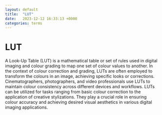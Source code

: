 ```yaml
---
layout: default
title:  "LUT"
date:   2023-12-12 16:33:13 +0000
categories: terms
---
```



# LUT

A Look-Up Table (LUT) is a mathematical table or set of rules used in digital imaging and colour grading to map one set of colour values to another. In the context of colour correction and grading, LUTs are often employed to transform the colours in an image, achieving specific looks or corrections. Cinematographers, photographers, and video professionals use LUTs to maintain colour consistency across different devices and workflows. LUTs can be utilized for tasks ranging from basic colour correction to the application of creative stylizations. They play a crucial role in ensuring colour accuracy and achieving desired visual aesthetics in various digital imaging applications.